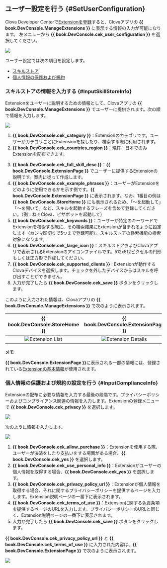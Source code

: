 ## ユーザー設定を行う {#SetUserConfiguration}

Clova Developer Centerで[Extensionを登録](/DevConsole/Guides/CEK/Register_Extension.md)すると、Clovaアプリの **{{ book.DevConsole.ManageExtensions }}** に表示する情報の入力が可能になります。
左メニューから **{{ book.DevConsole.cek_user_configuration }}** を選択してください。

![](/DevConsole/Resources/Images/DevConsole-User_Config_Menu.png)

ユーザー設定では次の項目を設定します。
* [スキルストア](#InputSkillStoreInfo)
* [個人情報の保護および規約](#SetAccountLinking)

### スキルストアの情報を入力する {#InputSkillStoreInfo}

Extensionをユーザーに説明するための情報として、Clovaアプリの **{{ book.DevConsole.ManageExtensions }}** でユーザーに提供されます。次の順で情報を入力します。

![](/DevConsole/Resources/Images/DevConsole-Input_Skill_Store_Info.png)

1. **{{ book.DevConsole.cek_category }}**：Extensionのカテゴリです。ユーザーがカテゴリごとにExtensionを探したり、検索する際に利用されます。
2. **{{ book.DevConsole.cek_countries_region }}**：現在、日本でのみExtensionを配布できます。
<!--
3. **{{ book.DevConsole.cek_short_skill_desc }}**：音声でスキルを説明するためのテキストです。
-->
3. **{{ book.DevConsole.cek_full_skill_desc }}**：**{{ book.DevConsole.ExtensionPage }}** でユーザーに提供するExtensionの説明です。案内に従って作成します。
4. **{{ book.DevConsole.cek_example_phrases }}**：ユーザーがExtensionをどのように使用できるかを示す例です。**{{ book.DevConsole.ExtensionPage }}** に表示されます。なお、1番目の例は **{{ book.DevConsole.StoreHome }}** にも表示されるため、「〜を起動して」「〜を開いて」など、スキルを起動するフレーズを含めて登録してください。（例：ねぇClova、ピザボットを起動して）
5. **{{ book.DevConsole.cek_keywords }}**：ユーザーが特定のキーワードでExtensionを検索する際に、その検索結果にExtensionが含まれるように設定します（カンマ区切りで5つまで登録可能）。スキルストアの検索機能の検索対象になります。
6. **{{ book.DevConsole.cek_large_icon }}**：スキルストアおよびClovaアプリで表示されるExtensionのアイコンファイルです。512x512ピクセルの円形もしくは正方形で作成してください。
7. **{{ book.DevConsole.cek_supported_clients }}** : Extensionが動作するClovaデバイスを選択します。チェックを外したデバイスからはスキルを呼び出すことができません。
8. 入力が完了したら **{{ book.DevConsole.cek_save }}** ボタンをクリックします。

このように入力された情報は、Clovaアプリの **{{ book.DevConsole.ManageExtensions }}** で次のように表示されます。

| {{ book.DevConsole.StoreHome }} | {{ book.DevConsole.ExtensionPage }} |
| :-----------------------------: | :---------------------------------: |
| ![Extension List](/DevConsole/Resources/Images/DevConsole-Store_UI_Example-Extension_Store_Home.png) | ![Extension Details](/DevConsole/Resources/Images/DevConsole-Store_UI_Example-Extension_Page.png) |

<div class="note">
  <p><strong>メモ</strong></p>
  <p><strong>{{ book.DevConsole.ExtensionPage }}</strong>に表示される一部の情報には、登録されている<a href="/DevConsole/Guides/CEK/Register_Extension.md#InputSkillInfo">Extensionの基本情報</a>が使用されます。</p>
</div>

### 個人情報の保護および規約の設定を行う {#InputComplianceInfo}

Extensionの配布に必要な情報を入力する最後の段階です。プライバシーポリシーおよびコンプライアンス関連の情報を入力します。Extensionの登録メニューで **{{ book.DevConsole.cek_privacy }}** を選択します。

![](/DevConsole/Resources/Images/DevConsole-Policy_Menu.png)

次のように情報を入力します。

![](/DevConsole/Resources/Images/DevConsole-Input_Policy.png)

1. **{{ book.DevConsole.cek_allow_purchase }}**：Extensionを使用する際、ユーザーが決済をしたり支払いをする場面がある場合、**{{ book.DevConsole.cek_yes }}** を選択します。
2. **{{ book.DevConsole.cek_use_personal_info }}**：Extensionがユーザーの個人情報を取得する場合、**{{ book.DevConsole.cek_yes }}** を選択します。
3. **{{ book.DevConsole.cek_privacy_policy_url }}**：Extensionが個人情報を取得する場合、それに関するプライバシーポリシーを提供するページを入力します。Extension説明ページの一番下に表示されます。
4. **{{ book.DevConsole.cek_terms_of_use }}**：Extensionに関する免責条項を提供するページのURLを入力します。プライバシーポリシーのURLと同じく、Extension説明ページの一番下に表示されます。
5. 入力が完了したら **{{ book.DevConsole.cek_save }}** ボタンをクリックします。

**{{ book.DevConsole.cek_privacy_policy_url }}** と **{{ book.DevConsole.cek_terms_of_use }}** に入力された内容は、**{{ book.DevConsole.ExtensionPage }}** で次のように表示されます。

![](/DevConsole/Resources/Images/DevConsole-Store_UI_Example-Extension_Policy.png)
